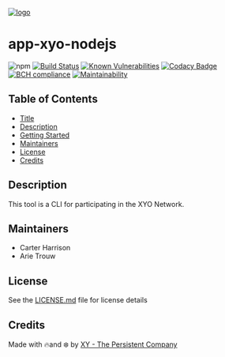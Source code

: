 [logo]: https://cdn.xy.company/img/brand/XY_Logo_GitHub.png

[![logo]](https://xy.company)

# app-xyo-nodejs

![npm](https://img.shields.io/npm/v/@xyo-network/app-xyo-nodejs.svg)
[![Build Status](https://travis-ci.com/XYOracleNetwork/app-xyo-nodejs.svg?branch=develop)](https://travis-ci.com/XYOracleNetwork/app-xyo-nodejs)
[![Known Vulnerabilities](https://snyk.io/test/github/XYOracleNetwork/app-xyo-nodejs/badge.svg)](https://snyk.io/test/github/XYOracleNetwork/app-xyo-nodejs)
[![Codacy Badge](https://api.codacy.com/project/badge/Grade/1f31c7fa87694b8eab91a2d71f74b697)](https://www.codacy.com/app/arietrouw/app-xyo-nodejs?utm_source=github.com&utm_medium=referral&utm_content=XYOracleNetwork/app-xyo-nodejs&utm_campaign=Badge_Grade)
[![BCH compliance](https://bettercodehub.com/edge/badge/XYOracleNetwork/app-xyo-nodejs?branch=master)](https://bettercodehub.com/)
[![Maintainability](https://api.codeclimate.com/v1/badges/a99a88d28ad37a79dbf6/maintainability)](https://codeclimate.com/github/XYOracleNetwork/app-xyo-nodejs/maintainability)

## Table of Contents

-   [Title](#app-xyo-nodejs)
-   [Description](#description)
-   [Getting Started](#getting-started)
-   [Maintainers](#maintainers)
-   [License](#license)
-   [Credits](#credits)

## Description

This tool is a CLI for participating in the XYO Network.

## Maintainers

-   Carter Harrison
-   Arie Trouw

## License

See the [LICENSE.md](LICENSE) file for license details

## Credits

Made with 🔥and ❄️ by [XY - The Persistent Company](https://www.xy.company)
